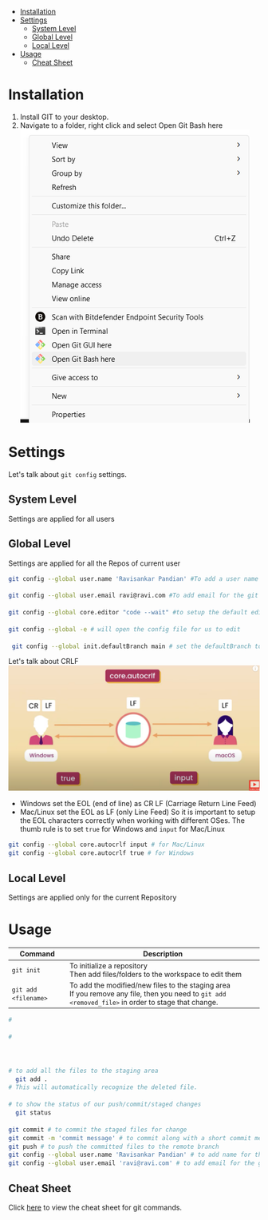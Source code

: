 - [Installation](#installation)
- [Settings](#settings)
  - [System Level](#system-level)
  - [Global Level](#global-level)
  - [Local Level](#local-level)
- [Usage](#usage)
  - [Cheat Sheet](#cheat-sheet)


# Installation
1. Install GIT to your desktop.
2. Navigate to a folder, right click and select Open Git Bash here
   ![alt text](images/gitbash.png)

# Settings
Let's talk about `git config` settings. 
## System Level 
Settings are applied for all users

## Global Level
Settings are applied for all the Repos of current user
```bash
git config --global user.name 'Ravisankar Pandian' #To add a user name for the git application.

git config --global user.email ravi@ravi.com #To add email for the git application 

git config --global core.editor "code --wait" #to setup the default editor as vscode. the --wait flag is to keep the window open until we close it

git config --global -e # will open the config file for us to edit

 git config --global init.defaultBranch main # set the defaultBranch to Main
```


Let's talk about CRLF
![alt text](images/crlf.png)
* Windows set the EOL (end of line) as CR LF (Carriage Return Line Feed)
* Mac/Linux set the EOL as LF (only Line Feed)
So it is important to setup the EOL characters correctly when working with different OSes. 
The thumb rule is to set `true` for Windows and `input` for Mac/Linux
```bash
git config --global core.autocrlf input # for Mac/Linux
git config --global core.autocrlf true # for Windows
```
## Local Level
Settings are applied only for the current Repository


# Usage
|Command|Description|
|-|-|
`git init`            | To initialize a repository <br> Then add files/folders to the workspace to edit them
`git add <filename>`  | To add the modified/new files to the staging area <br> If you remove any file, then you need to `git add <removed_file>` in order to stage that change.


```bash
# 
  
# 



# to add all the files to the staging area
  git add . 
# This will automatically recognize the deleted file.

# to show the status of our push/commit/staged changes
  git status 

git commit # to commit the staged files for change
git commit -m 'commit message' # to commit along with a short commit message
git push # to push the committed files to the remote branch
git config --global user.name 'Ravisankar Pandian' # to add name for the github?
git config --global user.email 'ravi@ravi.com' # to add email for the github?

```
## Cheat Sheet
Click [here](resources/git.pdf) to view the cheat sheet for git commands.